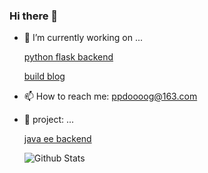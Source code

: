 ### Hi there 👋
- 🔭 I’m currently working on ...
  
  [python flask backend](https://github.com/NeilKleistGao/cloud-forest)
  
  [build blog](https://ppdog0.github.io/index)
  
  
- 📫 How to reach me: ppdoooog@163.com


- 🚄 project: ...

  [java ee backend](https://github.com/ppdog0/java-ee-project)
  

  
  ![Github Stats](https://github-readme-stats.vercel.app/api?username=ppdog0&bg_color=30,e96443,904e95&title_color=fff&text_color=fff)


<!--
**ppdog0/ppdog0** is a ✨ _special_ ✨ repository because its `README.md` (this file) appears on your GitHub profile.

Here are some ideas to get you started:

- 🔭 I’m currently working on ...
- 🌱 I’m currently learning ...
- 👯 I’m looking to collaborate on ...
- 🤔 I’m looking for help with ...
- 💬 Ask me about ...
- 📫 How to reach me: ...
- 😄 Pronouns: ...
- ⚡ Fun fact: ...
-->
